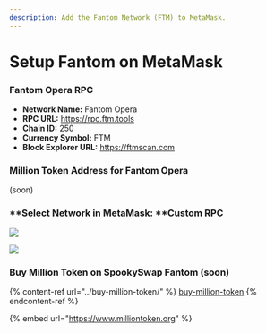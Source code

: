 ```yaml
---
description: Add the Fantom Network (FTM) to MetaMask.
---
```


# Setup Fantom on MetaMask

### Fantom Opera RPC&#x20;

* **Network Name:** Fantom Opera
* **RPC URL:** https://rpc.ftm.tools
* **Chain ID:** 250
* **Currency Symbol:** FTM
* **Block Explorer URL:** https://ftmscan.com

### Million Token Address for Fantom Opera

(soon)

### **Select Network in MetaMask: **Custom RPC

![](../../.gitbook/assets/metamask\_custom\_rpc.jpg)

![](../../.gitbook/assets/metamask\_setup\_fantom\_rpc.png)

### Buy Million Token on SpookySwap Fantom (soon)

{% content-ref url="../buy-million-token/" %}
[buy-million-token](../buy-million-token/)
{% endcontent-ref %}

{% embed url="https://www.milliontoken.org" %}

